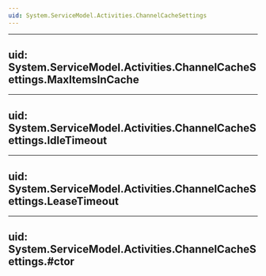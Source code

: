 ```yaml
---
uid: System.ServiceModel.Activities.ChannelCacheSettings
---
```


---
uid: System.ServiceModel.Activities.ChannelCacheSettings.MaxItemsInCache
---

---
uid: System.ServiceModel.Activities.ChannelCacheSettings.IdleTimeout
---

---
uid: System.ServiceModel.Activities.ChannelCacheSettings.LeaseTimeout
---

---
uid: System.ServiceModel.Activities.ChannelCacheSettings.#ctor
---
